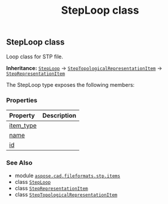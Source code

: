 ﻿---
title: StepLoop class
second_title: Aspose.CAD for Python via .NET API References
description: 
type: docs
weight: 440
url: /python-net/aspose.cad.fileformats.stp.items/steploop/
is_root: false
---

## StepLoop class

Loop class for STP file.



**Inheritance:** [`StepLoop`](/cad/python-net/aspose.cad.fileformats.stp.items/steploop) → 
[`StepTopologicalRepresentationItem`](/cad/python-net/aspose.cad.fileformats.stp.items/steptopologicalrepresentationitem) → 
[`StepRepresentationItem`](/cad/python-net/aspose.cad.fileformats.stp.items/steprepresentationitem)



The StepLoop type exposes the following members:

### Properties
| Property | Description |
| :- | :- |
| [item_type](/cad/python-net/aspose.cad.fileformats.stp.items/steploop/item_type) |  |
| [name](/cad/python-net/aspose.cad.fileformats.stp.items/steploop/name) |  |
| [id](/cad/python-net/aspose.cad.fileformats.stp.items/steploop/id) |  |



### See Also
* module [`aspose.cad.fileformats.stp.items`](..)
* class [`StepLoop`](/cad/python-net/aspose.cad.fileformats.stp.items/steploop)
* class [`StepRepresentationItem`](/cad/python-net/aspose.cad.fileformats.stp.items/steprepresentationitem)
* class [`StepTopologicalRepresentationItem`](/cad/python-net/aspose.cad.fileformats.stp.items/steptopologicalrepresentationitem)
